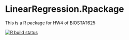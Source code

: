 # LinearRegression.Rpackage
This is a R package for HW4 of BIOSTAT625

 <!-- badges: start -->
  [![R build status](https://github.com/Jiaxin-Cara-Qian/LinearRegression.Rpackage/workflows/R-CMD-check/badge.svg)](https://github.com/Jiaxin-Cara-Qian/LinearRegression.Rpackage/actions)
  
  <!-- badges: end -->
  
